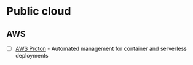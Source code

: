 # Public cloud
## AWS
* [ ] [AWS Proton](https://acloudguru.com/blog/engineering/what-you-need-to-know-about-the-new-aws-proton-service) - Automated management for container and serverless deployments 


